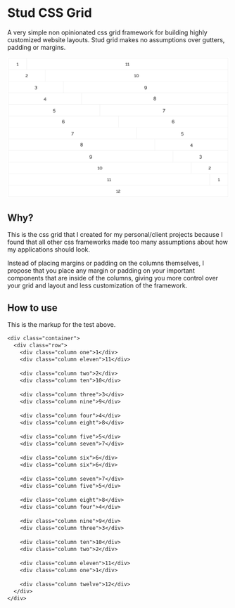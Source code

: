 # Stud CSS Grid

A very simple non opinionated css grid framework for building highly customized website layouts. Stud grid makes no assumptions over gutters, padding or margins.

![Stud CSS Grid](example/grid.png)

## Why?

This is the css grid that I created for my personal/client projects because I found that all other css frameworks made too many assumptions about how my applications should look.

Instead of placing margins or padding on the columns themselves, I propose that you place any margin or padding on your important components that are inside of the columns, giving you more control over your grid and layout and less customization of the framework.

## How to use

This is the markup for the test above.

```
<div class="container">
  <div class="row">
    <div class="column one">1</div>
    <div class="column eleven">11</div>

    <div class="column two">2</div>
    <div class="column ten">10</div>

    <div class="column three">3</div>
    <div class="column nine">9</div>

    <div class="column four">4</div>
    <div class="column eight">8</div>

    <div class="column five">5</div>
    <div class="column seven">7</div>

    <div class="column six">6</div>
    <div class="column six">6</div>

    <div class="column seven">7</div>
    <div class="column five">5</div>

    <div class="column eight">8</div>
    <div class="column four">4</div>

    <div class="column nine">9</div>
    <div class="column three">3</div>

    <div class="column ten">10</div>
    <div class="column two">2</div>

    <div class="column eleven">11</div>
    <div class="column one">1</div>

    <div class="column twelve">12</div>
  </div>
</div>
```
